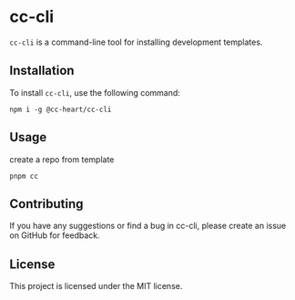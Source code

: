 # cc-cli

`cc-cli` is a command-line tool for installing development templates.

## Installation

To install `cc-cli`, use the following command:

```shell
npm i -g @cc-heart/cc-cli
```

## Usage

create a repo from template

```shell
pnpm cc
```

## Contributing

If you have any suggestions or find a bug in cc-cli, please create an issue on GitHub for feedback.

## License

This project is licensed under the MIT license.
